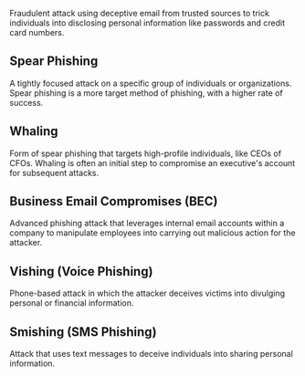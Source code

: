 Fraudulent attack using deceptive email from trusted sources to trick individuals into disclosing personal information like passwords and credit card numbers.
## Spear Phishing
A tightly focused attack on a specific group of individuals or organizations.
Spear phishing is a more target method of phishing, with a higher rate of success.
## Whaling 
Form of spear phishing that targets high-profile individuals, like CEOs of CFOs.
Whaling is often an initial step to compromise an executive's account for subsequent attacks.
## Business Email Compromises (BEC)
Advanced phishing attack that leverages internal email accounts within a company to manipulate employees into carrying out malicious action for the attacker.
## Vishing (Voice Phishing)
Phone-based attack in which the attacker deceives victims into divulging personal or financial information.
## Smishing (SMS Phishing)
Attack that uses text messages to deceive individuals into sharing personal information.

